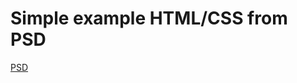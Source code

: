 # Simple example HTML/CSS from PSD
 
[PSD](http://www.premiumpixels.com/freebies/viewport-magazine-site-template-psd/)